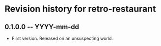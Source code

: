 # Revision history for retro-restaurant

## 0.1.0.0 -- YYYY-mm-dd

* First version. Released on an unsuspecting world.
